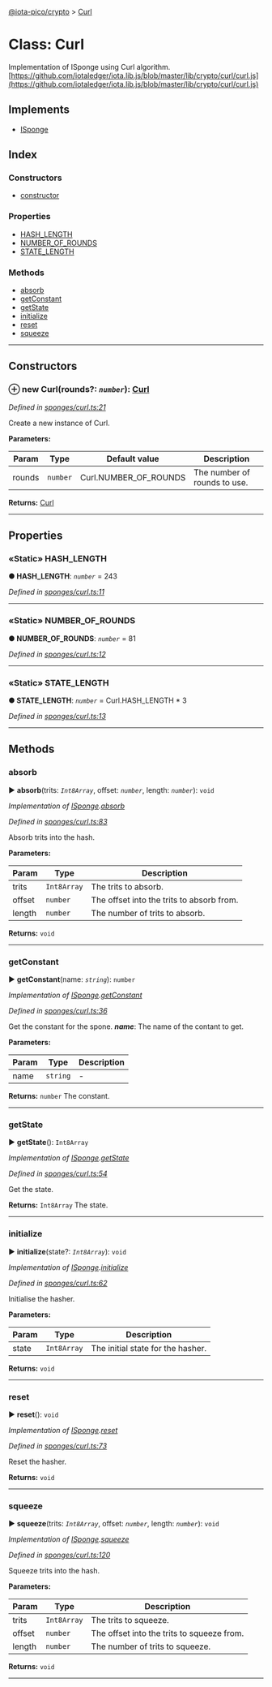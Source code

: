 [@iota-pico/crypto](../README.md) > [Curl](../classes/curl.md)



# Class: Curl


Implementation of ISponge using Curl algorithm. [https://github.com/iotaledger/iota.lib.js/blob/master/lib/crypto/curl/curl.js](https://github.com/iotaledger/iota.lib.js/blob/master/lib/crypto/curl/curl.js)

## Implements

* [ISponge](../interfaces/isponge.md)

## Index

### Constructors

* [constructor](curl.md#constructor)


### Properties

* [HASH_LENGTH](curl.md#hash_length)
* [NUMBER_OF_ROUNDS](curl.md#number_of_rounds)
* [STATE_LENGTH](curl.md#state_length)


### Methods

* [absorb](curl.md#absorb)
* [getConstant](curl.md#getconstant)
* [getState](curl.md#getstate)
* [initialize](curl.md#initialize)
* [reset](curl.md#reset)
* [squeeze](curl.md#squeeze)



---
## Constructors
<a id="constructor"></a>


### ⊕ **new Curl**(rounds?: *`number`*): [Curl](curl.md)


*Defined in [sponges/curl.ts:21](https://github.com/iotaeco/iota-pico-crypto/blob/f6aa426/src/sponges/curl.ts#L21)*



Create a new instance of Curl.


**Parameters:**

| Param | Type | Default value | Description |
| ------ | ------ | ------ | ------ |
| rounds | `number`  |  Curl.NUMBER_OF_ROUNDS |   The number of rounds to use. |





**Returns:** [Curl](curl.md)

---


## Properties
<a id="hash_length"></a>

### «Static» HASH_LENGTH

**●  HASH_LENGTH**:  *`number`*  = 243

*Defined in [sponges/curl.ts:11](https://github.com/iotaeco/iota-pico-crypto/blob/f6aa426/src/sponges/curl.ts#L11)*





___

<a id="number_of_rounds"></a>

### «Static» NUMBER_OF_ROUNDS

**●  NUMBER_OF_ROUNDS**:  *`number`*  = 81

*Defined in [sponges/curl.ts:12](https://github.com/iotaeco/iota-pico-crypto/blob/f6aa426/src/sponges/curl.ts#L12)*





___

<a id="state_length"></a>

### «Static» STATE_LENGTH

**●  STATE_LENGTH**:  *`number`*  =  Curl.HASH_LENGTH * 3

*Defined in [sponges/curl.ts:13](https://github.com/iotaeco/iota-pico-crypto/blob/f6aa426/src/sponges/curl.ts#L13)*





___


## Methods
<a id="absorb"></a>

###  absorb

► **absorb**(trits: *`Int8Array`*, offset: *`number`*, length: *`number`*): `void`



*Implementation of [ISponge](../interfaces/isponge.md).[absorb](../interfaces/isponge.md#absorb)*

*Defined in [sponges/curl.ts:83](https://github.com/iotaeco/iota-pico-crypto/blob/f6aa426/src/sponges/curl.ts#L83)*



Absorb trits into the hash.


**Parameters:**

| Param | Type | Description |
| ------ | ------ | ------ |
| trits | `Int8Array`   |  The trits to absorb. |
| offset | `number`   |  The offset into the trits to absorb from. |
| length | `number`   |  The number of trits to absorb. |





**Returns:** `void`





___

<a id="getconstant"></a>

###  getConstant

► **getConstant**(name: *`string`*): `number`



*Implementation of [ISponge](../interfaces/isponge.md).[getConstant](../interfaces/isponge.md#getconstant)*

*Defined in [sponges/curl.ts:36](https://github.com/iotaeco/iota-pico-crypto/blob/f6aa426/src/sponges/curl.ts#L36)*



Get the constant for the spone.
*__name__*: The name of the contant to get.



**Parameters:**

| Param | Type | Description |
| ------ | ------ | ------ |
| name | `string`   |  - |





**Returns:** `number`
The constant.






___

<a id="getstate"></a>

###  getState

► **getState**(): `Int8Array`



*Implementation of [ISponge](../interfaces/isponge.md).[getState](../interfaces/isponge.md#getstate)*

*Defined in [sponges/curl.ts:54](https://github.com/iotaeco/iota-pico-crypto/blob/f6aa426/src/sponges/curl.ts#L54)*



Get the state.




**Returns:** `Int8Array`
The state.






___

<a id="initialize"></a>

###  initialize

► **initialize**(state?: *`Int8Array`*): `void`



*Implementation of [ISponge](../interfaces/isponge.md).[initialize](../interfaces/isponge.md#initialize)*

*Defined in [sponges/curl.ts:62](https://github.com/iotaeco/iota-pico-crypto/blob/f6aa426/src/sponges/curl.ts#L62)*



Initialise the hasher.


**Parameters:**

| Param | Type | Description |
| ------ | ------ | ------ |
| state | `Int8Array`   |  The initial state for the hasher. |





**Returns:** `void`





___

<a id="reset"></a>

###  reset

► **reset**(): `void`



*Implementation of [ISponge](../interfaces/isponge.md).[reset](../interfaces/isponge.md#reset)*

*Defined in [sponges/curl.ts:73](https://github.com/iotaeco/iota-pico-crypto/blob/f6aa426/src/sponges/curl.ts#L73)*



Reset the hasher.




**Returns:** `void`





___

<a id="squeeze"></a>

###  squeeze

► **squeeze**(trits: *`Int8Array`*, offset: *`number`*, length: *`number`*): `void`



*Implementation of [ISponge](../interfaces/isponge.md).[squeeze](../interfaces/isponge.md#squeeze)*

*Defined in [sponges/curl.ts:120](https://github.com/iotaeco/iota-pico-crypto/blob/f6aa426/src/sponges/curl.ts#L120)*



Squeeze trits into the hash.


**Parameters:**

| Param | Type | Description |
| ------ | ------ | ------ |
| trits | `Int8Array`   |  The trits to squeeze. |
| offset | `number`   |  The offset into the trits to squeeze from. |
| length | `number`   |  The number of trits to squeeze. |





**Returns:** `void`





___


